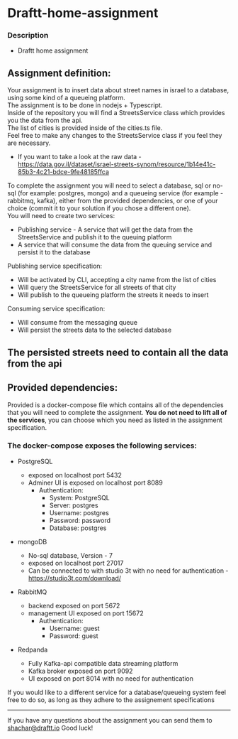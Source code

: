 # **Draftt-home-assignment**
### Description
- Draftt home assignment
## Assignment definition:
Your assignment is to insert data about street names in israel to a database, using some kind of a queueing platform.\
The assignment is to be done in nodejs + Typescript. \
Inside of the repository you will find a StreetsService class which provides you the data from the api.\
The list of cities is provided inside of the cities.ts file.\
Feel free to make any changes to the StreetsService class if you feel they are necessary.
 - If you want to take a look at the raw data - https://data.gov.il/dataset/israel-streets-synom/resource/1b14e41c-85b3-4c21-bdce-9fe48185ffca

To complete the assignment you will need to select a database, sql or no-sql (for example: postgres, mongo) and a queueing service (for example - rabbitmq, kafka), either from the provided dependencies, or one of your choice (commit it to your solution if you chose a different one).\
You will need to create two services:
 - Publishing service - A service that will get the data from the StreetsService and publish it to the queuing platform
 - A service that will consume the data from the queuing service and persist it to the database

 Publishing service specification:
  - Will be activated by CLI, accepting a city name from the list of cities
  - Will query the StreetsService for all streets of that city
  - Will publish to the queueing platform the streets it needs to insert

Consuming service specification:
  - Will consume from the messaging queue
  - Will persist the streets data to the selected database

The persisted streets need to contain all the data from the api
---
## Provided dependencies:
 Provided is a docker-compose file which contains all of the dependencies that you will need to complete the assignment.
 **You do not need to lift all of the services**, you can choose which you need as listed in the assignment specification.
 ### The docker-compose exposes the following services:
  - PostgreSQL
	- exposed on localhost port 5432
	- Adminer UI is exposed on localhost port 8089
		- Authentication:
			- System: PostgreSQL
			- Server: postgres
			- Username: postgres
			- Password: password
			- Database: postgres
  
  - mongoDB
  	- No-sql database, Version - 7
	- exposed on localhost port 27017
	- Can be connected to with studio 3t with no need for authentication - https://studio3t.com/download/

 - RabbitMQ
	- backend exposed on port 5672
	- management UI exposed on port 15672
		- Authentication:
			- Username: guest
			- Password: guest

 - Redpanda
	- Fully Kafka-api compatible data streaming platform
	- Kafka broker exposed on port 9092
	- UI exposed on port 8014 with no need for authentication

If you would like to a different service for a database/queueing system feel free to do so, as long as they adhere to the assignement specifications


---

If you have any questions about the assignment you can send them to shachar@draftt.io
Good luck!
